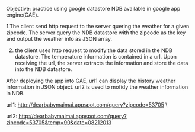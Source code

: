 Objective: practice using google datastore NDB available in google app engine(GAE). 

1.The client send http request to the server quering the weather for a given zipcode.
The server query the NDB datastore with the zipcode as the key and output the weather info as JSON array. 

2. the client uses http request to modify the data stored in the NDB datastore. The temperature information is contained in a url. 
Upon receiving the url, the server extracts the information and store the data into the NDB datastore.  

After deploying the app into GAE, url1 can display the history weather information in JSON object. 
url2 is used to mofidy the weather information in NDB.

url1: http://dearbabymaimai.appspot.com/query?zipcode=53705 \

url2: http://dearbabymaimai.appspot.com/query?zipcode=53705&temp=90&date=08212013